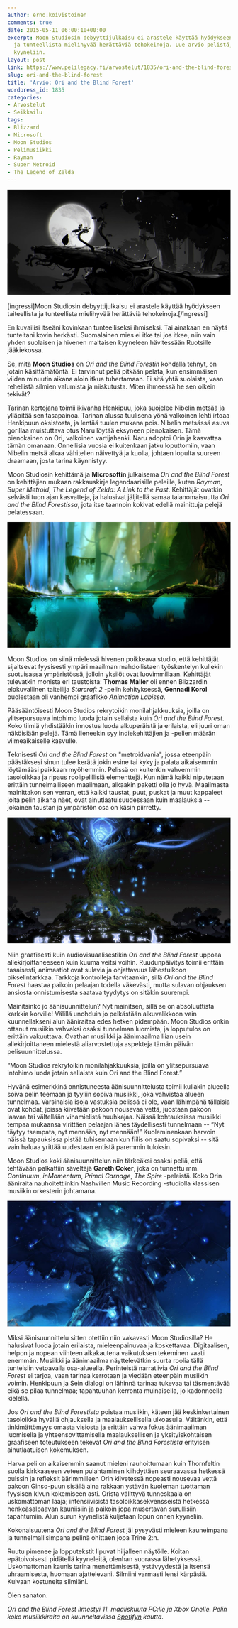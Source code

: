 ```yaml
---
author: erno.koivistoinen
comments: true
date: 2015-05-11 06:00:10+00:00
excerpt: Moon Studiosin debyyttijulkaisu ei arastele käyttää hyödykseen taiteellista
  ja tunteellista mielihyvää herättäviä tehokeinoja. Lue arvio pelistä, joka saa kriitikonkin
  kyyneliin.
layout: post
link: https://www.pelilegacy.fi/arvostelut/1835/ori-and-the-blind-forest
slug: ori-and-the-blind-forest
title: 'Arvio: Ori and the Blind Forest'
wordpress_id: 1835
categories:
- Arvostelut
- Seikkailu
tags:
- Blizzard
- Microsoft
- Moon Studios
- Pelimusiikki
- Rayman
- Super Metroid
- The Legend of Zelda
---
```


[![Arvio: Ori and the Blind Forest](/uploads/2015/05/ori_and_the_blind_forest.jpg)](/uploads/2015/05/ori_and_the_blind_forest.jpg)

[ingressi]Moon Studiosin debyyttijulkaisu ei arastele käyttää hyödykseen taiteellista ja tunteellista mielihyvää herättäviä tehokeinoja.[/ingressi]

En kuvailisi itseäni kovinkaan tunteelliseksi ihmiseksi. Tai ainakaan en näytä tunteitani kovin herkästi. Suomalainen mies ei itke tai jos itkee, niin vain yhden suolaisen ja hivenen maltaisen kyyneleen hävitessään Ruotsille jääkiekossa.

Se, mitä **Moon Studios** on _Ori and the Blind Forestin_ kohdalla tehnyt, on jotain käsittämätöntä. Ei tarvinnut peliä pitkään pelata, kun ensimmäisen viiden minuutin aikana aloin itkua tuhertamaan. Ei sitä yhtä suolaista, vaan rehellistä silmien valumista ja niiskutusta. Miten ihmeessä he sen oikein tekivät?

Tarinan kertojana toimii ikivanha Henkipuu, joka suojelee Nibelin metsää ja ylläpitää sen tasapainoa. Tarinan alussa tuulisena yönä valkoinen lehti irtoaa Henkipuun oksistosta, ja lentää tuulen mukana pois. Nibelin metsässä asuva gorillaa muistuttava otus Naru löytää eksyneen pienokaisen. Tämä pienokainen on Ori, valkoinen vartijahenki. Naru adoptoi Orin ja kasvattaa tämän omanaan. Onnellisia vuosia ei kuitenkaan jatku loputtomiin, vaan Nibelin metsä alkaa vähitellen näivettyä ja kuolla, johtaen lopulta suureen draamaan, josta tarina käynnistyy.

Moon Studiosin kehittämä ja **Microsoftin** julkaisema _Ori and the Blind Forest_ on kehittäjien mukaan rakkauskirje legendaarisille peleille, kuten _Rayman_, _Super Metroid_, _The Legend of Zelda: A Link to the Past_. Kehittäjät ovatkin selvästi tuon ajan kasvatteja, ja halusivat jäljitellä samaa taianomaisuutta _Ori and the Blind Forestissa_, jota itse taannoin kokivat edellä mainittuja pelejä pelatessaan.

[![Arvio: Ori and the Blind Forest](/uploads/2015/05/ori_and_the_blind_forest_water.jpg)](/uploads/2015/05/ori_and_the_blind_forest_water.jpg)

Moon Studios on siinä mielessä hivenen poikkeava studio, että kehittäjät sijaitsevat fyysisesti ympäri maailman mahdollistaen työskentelyn kullekin suotuisassa ympäristössä, jolloin yksilöt ovat luovimmillaan. Kehittäjät tulevatkin monista eri taustoista: **Thomas Maller** oli ennen Blizzardin elokuvallinen taiteilija _Starcraft 2_ -pelin kehityksessä, **Gennadi Korol** puolestaan oli vanhempi graafikko _Animation Labissa_.

Pääsääntöisesti Moon Studios rekrytoikin monilahjakkuuksia, joilla on ylitsepursuava intohimo luoda jotain sellaista kuin _Ori and the Blind Forest_. Koko tiimiä yhdistääkin innostus luoda alkuperäistä ja erilaista, eli juuri oman näköisiään pelejä. Tämä lieneekin syy indiekehittäjien ja -pelien määrän viimeaikaiselle kasvulle.

Teknisesti _Ori and the Blind Forest_ on "metroidvania", jossa eteenpäin päästäksesi sinun tulee kerätä jokin esine tai kyky ja palata aikaisemmin löytämääsi paikkaan myöhemmin. Pelissä on kuitenkin vahvemmin tasoloikkaa ja ripaus roolipelillisiä elementtejä. Kun nämä kaikki niputetaan erittäin tunnelmalliseen maailmaan, alkaakin paketti olla jo hyvä. Maailmasta mainittakon sen verran, että kaikki taustat, puut, puskat ja muut kappaleet joita pelin aikana näet, ovat ainutlaatuisuudessaan kuin maalauksia -- jokainen taustan ja ympäristön osa on käsin piirretty.

[![Arvio: Ori and the Blind Forest](/uploads/2015/05/ori_and_the_blind_forest_tree.jpg)](/uploads/2015/05/ori_and_the_blind_forest_tree.jpg)

Niin graafisesti kuin audiovisuaalisestikin _Ori and the Blind Forest_ uppoaa allekirjoittaneeseen kuin kuuma veitsi voihin. Ruudunpäivitys toimii erittäin tasaisesti, animaatiot ovat sulavia ja ohjattavuus lähestulkoon pikselintarkkaa. Tarkkoja kontrolleja tarvitaankin, sillä _Ori and the Blind Forest_ haastaa paikoin pelaajan todella väkevästi, mutta sulavan ohjauksen ansiosta onnistumisesta saatava tyydytys on sitäkin suurempi.

Mainitsinko jo äänisuunnittelun? Nyt mainitsen, sillä se on absoluuttista karkkia korville! Välillä unohduin jo pelkästään alkuvalikkoon vain kuunnellakseni alun ääniraitaa edes hetken pidempään. Moon Studios onkin ottanut musiikin vahvaksi osaksi tunnelman luomista, ja lopputulos on erittäin vakuuttava. Ovathan musiikki ja äänimaailma liian usein allekirjoittaneen mielestä aliarvostettuja aspekteja tämän päivän pelisuunnittelussa.

<div class="pullquote">“Moon Studios rekrytoikin monilahjakkuuksia, joilla on ylitsepursuava intohimo luoda jotain sellaista kuin Ori and the Blind Forest.”</div>

Hyvänä esimerkkinä onnistuneesta äänisuunnittelusta toimii kullakin alueella soiva pelin teemaan ja tyyliin sopiva musiikki, joka vahvistaa alueen tunnelmaa. Varsinaisia isoja vastuksia pelissä ei ole, vaan lähimpänä tällaisia ovat kohdat, joissa kiivetään pakoon nousevaa vettä, juostaan pakoon laavaa tai vältellään vihamielistä huuhkajaa. Näissä kohtauksissa musiikki tempaa mukaansa virittäen pelaajan lähes täydellisesti tunnelmaan -- “Nyt täytyy tsempata, nyt mennään, nyt mennään!” Kuoleminenkaan harvoin näissä tapauksissa pistää tuhisemaan kun fiilis on saatu sopivaksi -- sitä vain haluaa yrittää uudestaan entistä paremmin tuloksin.

Moon Studios koki äänisuunnittelun niin tärkeäksi osaksi peliä, että tehtävään palkattiin säveltäjä **Gareth Coker**, joka on tunnettu mm. _Continuum_, _inMomentum_, _Primal Carnage_, _The Spire_ -peleistä. Koko Orin ääniraita nauhoitettiinkin Nashvillen Music Recording -studiolla klassisen musiikin orkesterin johtamana.

[![Arvio: Ori and the Blind Forest](/uploads/2015/05/ori_and_the_blind_forest_tree2.jpg)](/uploads/2015/05/ori_and_the_blind_forest_tree2.jpg)

Miksi äänisuunnittelu sitten otettiin niin vakavasti Moon Studiosilla? He halusivat luoda jotain erilaista, mieleenpainuvaa ja koskettavaa. Digitaalisen, helpon ja nopean viihteen aikakautena vaikutuksen tekeminen vaatii enemmän. Musiikki ja äänimaailma näyttelevätkin suurta roolia tällä tunteisiin vetoavalla osa-alueella. Perinteistä narratiivia _Ori and the Blind Forest_ ei tarjoa, vaan tarinaa kerrotaan ja viedään eteenpäin musiikin voimin. Henkipuun ja Sein dialogi on lähinnä tarinaa tukevaa tai täsmentävää eikä se pilaa tunnelmaa; tapahtuuhan kerronta muinaisella, jo kadonneella kielellä.

Jos _Ori and the Blind Forestista_ poistaa musiikin, käteen jää keskinkertainen tasoloikka hyvällä ohjauksella ja maalauksellisella ulkoasulla. Väitänkin, että tinkimättömyys omasta visiosta ja erittäin vahva fokus äänimaailman luomisella ja yhteensovittamisella maalauksellisen ja yksityiskohtaisen graafiseen toteutukseen tekevät _Ori and the Blind Forestista_ erityisen ainutlaatuisen kokemuksen.

Harva peli on aikaisemmin saanut mieleni rauhoittumaan kuin Thornfeltin suolla kirkkaaseen veteen pulahtaminen kiihdyttäen seuraavassa hetkessä pulssin ja refleksit äärimmilleen Orin kiivetessä nopeasti nousevaa vettä pakoon Ginso-puun sisällä aina rakkaan ystävän kuoleman tuottaman fyysisen kivun kokemiseen asti. Orista välittyvä tunneskaala on uskomattoman laaja; intensiivisistä tasoloikkasekvensseistä hetkessä henkeäsalpaavan kauniisiin ja paikoin jopa musertavan surullisiin tapahtumiin. Alun surun kyynelistä kuljetaan lopun onnen kyyneliin.

Kokonaisuutena _Ori and the Blind Forest_ jäi pysyvästi mieleen kauneimpana ja tunnelmallisimpana pelinä ohittaen jopa Trine 2:n.

Ruutu pimenee ja lopputekstit lipuvat hiljalleen näytölle. Koitan epätoivoisesti pidätellä kyyneleitä, olenhan suorassa lähetyksessä. Uskomattoman kaunis tarina menettämisestä, ystävyydestä ja itsensä uhraamisesta, huomaan ajattelevani. Silmiini varmasti lensi kärpäsiä. Kuivaan kostuneita silmiäni.

Olen sanaton.

_Ori and the Blind Forest ilmestyi 11. maaliskuuta PC:lle ja Xbox Onelle. Pelin koko musiikkiraita on kuunneltavissa [Spotifyn](https://play.spotify.com/album/7xPc1OsC2R0siZKMlzRBIo) kautta._


